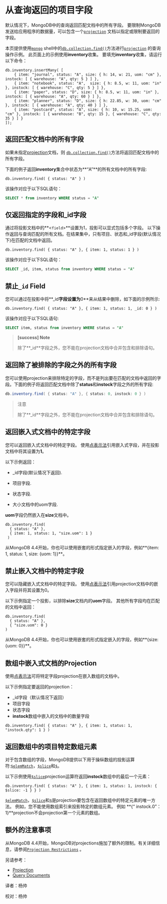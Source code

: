 # 从查询返回的项目字段
默认情况下，MongoDB中的查询返回匹配文档中的所有字段。 要限制MongoDB发送给应用程序的数据量，可以包含一个[`projection`](https://docs.mongodb.com/master/reference/glossary/#term-projection) 文档以指定或限制要返回的字段。

本页提供使用[`mongo`](https://docs.mongodb.com/master/reference/program/mongo/#bin.mongo) shell中的[`db.collection.find()`](https://docs.mongodb.com/manual/reference/method/db.collection.find/#db.collection.find)方法进行[`projection`](https://docs.mongodb.com/master/reference/glossary/#term-projection) 的查询操作示例。 此页面上的示例使用**inventory**收集。 要填充**inventory**收集，请运行以下命令：

```shell
db.inventory.insertMany( [ 
	{ item: "journal", status: "A", size: { h: 14, w: 21, uom: "cm" }, instock: [ { warehouse: "A", qty: 5 } ] },
	{ item: "notebook", status: "A",  size: { h: 8.5, w: 11, uom: "in" }, instock: [ { warehouse: "C", qty: 5 } ] },
	{ item: "paper", status: "D", size: { h: 8.5, w: 11, uom: "in" }, instock: [ { warehouse: "A", qty: 60 } ] },
	{ item: "planner", status: "D", size: { h: 22.85, w: 30, uom: "cm" }, instock: [ { warehouse: "A", qty: 40 } ] },
	{ item: "postcard", status: "A", size: { h: 10, w: 15.25, uom: "cm" }, instock: [ { warehouse: "B", qty: 15 }, { warehouse: "C", qty: 35 } ] }
]);
```

## 返回匹配文档中的所有字段

如果未指定[projection](https://docs.mongodb.com/master/reference/glossary/#term-projection)文档，则 [`db.collection.find()`](https://docs.mongodb.com/master/reference/method/db.collection.find/#db.collection.find)方法将返回匹配文档中的所有字段。

下面的例子返回**inventory**集合中状态为**“A”**的所有文档中的所有字段:

```shell
db.inventory.find( { status: "A" } )
```

该操作对应于以下SQL语句：

```sql
SELECT * from inventory WHERE status = "A"
```

## 仅返回指定的字段和_id字段

通过将投影文档中的**<`field`>**设置为1，投影可以显式包括多个字段。 以下操作返回与查询匹配的所有文档。在结果集中，只有项目、状态和_id字段(默认情况下)在匹配的文档中返回。

```shell
db.inventory.find( { status: "A" }, { item: 1, status: 1 } )
```

该操作对应于以下SQL语句：

```sql
SELECT _id, item, status from inventory WHERE status = "A"
```

## 禁止`_id` Field

您可以通过在投影中将**_id**字段设置为**0**来从结果中删除，如下面的示例所示:

```shell
db.inventory.find( { status: "A" }, { item: 1, status: 1, _id: 0 } )
```

该操作对应于以下SQL语句:

```sql
SELECT item, status from inventory WHERE status = "A"
```

> **[success] Note**
>
> 除了**_id**字段之外，您不能在projection文档中合并包含和排除语句。

## 返回除了被排除的字段之外的所有字段

您可以使用projection来排除特定的字段，而不是列出要在匹配的文档中返回的字段。下面的例子将返回匹配文档中除了**status**和**instock**字段之外的所有字段:

```powershell
db.inventory.find( { status: "A" }, { status: 0, instock: 0 } )
```

> 注意
>
> 除了**_id**字段之外，您不能在projection文档中合并包含和排除语句。

## 返回嵌入式文档中的特定字段

您可以返回嵌入式文档中的特定字段。 使用[点表示法](https://docs.mongodb.com/master/core/document/#document-dot-notation)引用嵌入式字段，并在投影文档中将其设置为**1**。

以下示例返回：

* _id字段(默认情况下返回).

* 项目字段.

* 状态字段.

* 大小文档中的uom字段.

**uom**字段仍然嵌入在**size**文档中。

```shell
db.inventory.find(
  { status: "A" },
  { item: 1, status: 1, "size.uom": 1 }
 )
```

从MongoDB 4.4开始，你也可以使用嵌套的形式指定嵌入的字段，例如**{item: 1, status: 1, size: {uom: 1}}**。

## 禁止嵌入文档中的特定字段

您可以隐藏嵌入式文档中的特定字段。 使用[点表示法](https://docs.mongodb.com/master/core/document/#document-dot-notation)引用projection文档中的嵌入字段并将其设置为0。

以下示例指定一个投影，以排除**size**文档内的**uom**字段。 其他所有字段均在匹配的文档中返回：

  ```shell
 db.inventory.find( 
  	{ status: "A" },
  	{ "size.uom": 0 }
 )
  ```

从MongoDB 4.4开始，你也可以使用嵌套的形式指定嵌入的字段，例如**{size: {uom: 0}}**。

 ## 数组中嵌入式文档的Projection

使用[点表示法](https://docs.mongodb.com/master/core/document/#document-dot-notation)可将特定字段projection在嵌入数组的文档中。

以下示例指定要返回的projection：

  * _id字段（默认情况下返回）
  * 项目字段
  * 状态字段
  * **instock**数组中嵌入的文档中的数量字段

 ```shell
 db.inventory.find( { status: "A" }, { item: 1, status: 1, "instock.qty": 1 } )
 ```

## 返回数组中的项目特定数组元素

 对于包含数组的字段，MongoDB提供以下用于操纵数组的投影运算符:[`$elemMatch`](https://docs.mongodb.com/master/reference/operator/projection/elemMatch/#proj._S_elemMatch)，[`$slice`](https://docs.mongodb.com/master/reference/operator/projection/slice/#proj._S_slice)和[`$`](https://docs.mongodb.com/master/reference/operator/projection/positional/#proj._S_)。

以下示例使用[`$slice`](https://docs.mongodb.com/master/reference/operator/projection/slice/#proj._S_slice)projection运算符返回**instock**数组中的最后一个元素：

 ```shell
db.inventory.find( { status: "A" }, { item: 1, status: 1, instock: { $slice: -1 } } )
 ```

[`$elemMatch`](https://docs.mongodb.com/master/reference/operator/projection/elemMatch/#proj._S_elemMatch)，[`$slice`](https://docs.mongodb.com/master/reference/operator/projection/slice/#proj._S_slice)和[`$`](https://docs.mongodb.com/master/reference/operator/projection/positional/#proj._S_)是projection要包含在返回数组中的特定元素的唯一方法。 例如，您不能使用数组索引来投影特定的数组元素。 例如 **{“ instock.0”：1}**projection不会projection第一个元素的数组。

## 额外的注意事项

从MongoDB 4.4开始，MongoDB对projections施加了额外的限制。有关详细信息，请参阅[`Projection Restrictions`](https://docs.mongodb.com/master/reference/limits/#Projection-Restrictions) 。

 另请参考：

- [Projection](https://docs.mongodb.com/master/reference/method/db.collection.find/#find-projection)
- [Query Documents](https://docs.mongodb.com/master/tutorial/query-documents/)

   

译者：杨帅

校对：杨帅